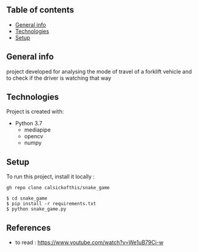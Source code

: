 ## Table of contents
* [General info](#general-info)
* [Technologies](#technologies)
* [Setup](#setup)

## General info
project developed for analysing the mode of travel of a forklift vehicle and to check if the driver is watching that way

## Technologies
Project is created with:
* Python 3.7
	* mediapipe
	* opencv
	* numpy
	
## Setup
To run this project, install it locally :
```
gh repo clone calsickofthis/snake_game
```

```
$ cd snake_game
$ pip install -r requirements.txt
$ python snake_game.py
```


## References
* to read : https://www.youtube.com/watch?v=We1uB79Ci-w
